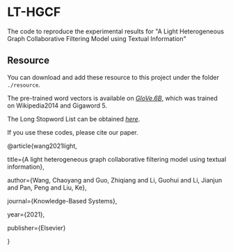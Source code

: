 # LT-HGCF
The code to reproduce the experimental results for "A Light Heterogeneous Graph Collaborative Filtering Model using Textual Information" 

## Resource
You can download and add these resource to this project under the folder `./resource`.

The pre-trained word vectors is available on *[GloVe.6B](http://nlp.stanford.edu/data/glove.6B.zip)*, which was trained on Wikipedia2014 and Gigaword 5.

The Long Stopword List can be obtained *[here](https://www.ranks.nl/stopwords)*.

If you use these codes, please cite our paper.

@article{wang2021light,

  title={A light heterogeneous graph collaborative filtering model using textual information},
  
  author={Wang, Chaoyang and Guo, Zhiqiang and Li, Guohui and Li, Jianjun and Pan, Peng and Liu, Ke},
  
  journal={Knowledge-Based Systems},
  
  year={2021},
  
  publisher={Elsevier}
  
}

